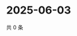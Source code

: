 # 2025-06-03

共 0 条

<!-- BEGIN ZHIHUQUESTIONS -->
<!-- 最后更新时间 Tue Jun 03 2025 15:12:38 GMT+0800 (China Standard Time) -->

<!-- END ZHIHUQUESTIONS -->
